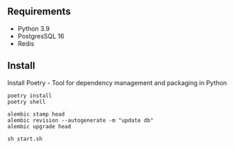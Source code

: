 ## Requirements
- Python 3.9
- PostgresSQL 16
- Redis 


## Install
Install Poetry - Tool for dependency management and packaging in Python

```
poetry install
poetry shell
```

```
alembic stamp head
alembic revision --autogenerate -m "update db" 
alembic upgrade head
```

```
sh start.sh
```
